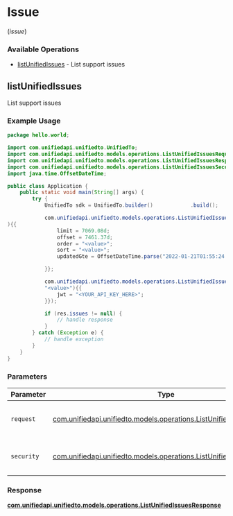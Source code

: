# Issue
(*issue*)

### Available Operations

* [listUnifiedIssues](#listunifiedissues) - List support issues

## listUnifiedIssues

List support issues

### Example Usage

```java
package hello.world;

import com.unifiedapi.unifiedto.UnifiedTo;
import com.unifiedapi.unifiedto.models.operations.ListUnifiedIssuesRequest;
import com.unifiedapi.unifiedto.models.operations.ListUnifiedIssuesResponse;
import com.unifiedapi.unifiedto.models.operations.ListUnifiedIssuesSecurity;
import java.time.OffsetDateTime;

public class Application {
    public static void main(String[] args) {
        try {
            UnifiedTo sdk = UnifiedTo.builder()            .build();

            com.unifiedapi.unifiedto.models.operations.ListUnifiedIssuesRequest req = new ListUnifiedIssuesRequest(
){{
                limit = 7069.08d;
                offset = 7461.37d;
                order = "<value>";
                sort = "<value>";
                updatedGte = OffsetDateTime.parse("2022-01-21T01:55:24.746Z");

            }};

            com.unifiedapi.unifiedto.models.operations.ListUnifiedIssuesResponse res = sdk.issue.listUnifiedIssues(req, new ListUnifiedIssuesSecurity(
            "<value>"){{
                jwt = "<YOUR_API_KEY_HERE>";
            }});

            if (res.issues != null) {
                // handle response
            }
        } catch (Exception e) {
            // handle exception
        }
    }
}
```

### Parameters

| Parameter                                                                                                                    | Type                                                                                                                         | Required                                                                                                                     | Description                                                                                                                  |
| ---------------------------------------------------------------------------------------------------------------------------- | ---------------------------------------------------------------------------------------------------------------------------- | ---------------------------------------------------------------------------------------------------------------------------- | ---------------------------------------------------------------------------------------------------------------------------- |
| `request`                                                                                                                    | [com.unifiedapi.unifiedto.models.operations.ListUnifiedIssuesRequest](../../models/operations/ListUnifiedIssuesRequest.md)   | :heavy_check_mark:                                                                                                           | The request object to use for the request.                                                                                   |
| `security`                                                                                                                   | [com.unifiedapi.unifiedto.models.operations.ListUnifiedIssuesSecurity](../../models/operations/ListUnifiedIssuesSecurity.md) | :heavy_check_mark:                                                                                                           | The security requirements to use for the request.                                                                            |


### Response

**[com.unifiedapi.unifiedto.models.operations.ListUnifiedIssuesResponse](../../models/operations/ListUnifiedIssuesResponse.md)**


